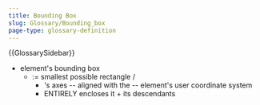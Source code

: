 ```yaml
---
title: Bounding Box
slug: Glossary/Bounding_box
page-type: glossary-definition
---
```


{{GlossarySidebar}}

* element's bounding box
  * := smallest possible rectangle /
    * 's axes -- aligned with the -- element's user coordinate system
    * ENTIRELY encloses it + its descendants

